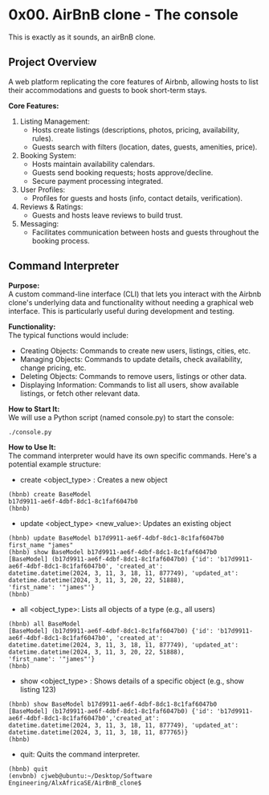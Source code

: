 # 0x00. AirBnB clone - The console  
This is exactly as it sounds, an airBnB clone.

## Project Overview 
A web platform replicating the core features of Airbnb, allowing hosts to list their accommodations and guests to
book short-term stays.

**Core Features:**  
1. Listing Management:
   + Hosts create listings (descriptions, photos, pricing, availability, rules).
   + Guests search with filters (location, dates, guests, amenities, price).
2. Booking System:
   + Hosts maintain availability calendars.
   + Guests send booking requests; hosts approve/decline.
   + Secure payment processing integrated.
3. User Profiles:
   + Profiles for guests and hosts (info, contact details, verification).
4. Reviews & Ratings:
   + Guests and hosts leave reviews to build trust.
5. Messaging:
   + Facilitates communication between hosts and guests throughout the booking process.

## Command Interpreter
**Purpose:**  
A custom command-line interface (CLI) that lets you interact with the Airbnb clone's underlying data and functionality 
without needing a graphical web interface. This is particularly useful during development and testing.

**Functionality:**  
The typical functions would include:  
+ Creating Objects: Commands to create new users, listings, cities, etc.
+ Managing Objects: Commands to update details, check availability, change pricing, etc.
+ Deleting Objects: Commands to remove users, listings or other data.
+ Displaying Information: Commands to list all users, show available listings, or fetch other relevant data.

**How to Start It:**  
We will use a Python script (named console.py) to start the console:
```
./console.py
```

**How to Use It:**    
The command interpreter would have its own specific commands. Here's a potential example structure:
+ create <object_type> <attributes>: Creates a new object
```
(hbnb) create BaseModel
b17d9911-ae6f-4dbf-8dc1-8c1faf6047b0
(hbnb) 
```
+ update <object_type> <id> <attribute> <new_value>: Updates an existing object
```
(hbnb) update BaseModel b17d9911-ae6f-4dbf-8dc1-8c1faf6047b0 first_name "james"
(hbnb) show BaseModel b17d9911-ae6f-4dbf-8dc1-8c1faf6047b0
[BaseModel] (b17d9911-ae6f-4dbf-8dc1-8c1faf6047b0) {'id': 'b17d9911-ae6f-4dbf-8dc1-8c1faf6047b0', 'created_at':
datetime.datetime(2024, 3, 11, 3, 18, 11, 877749), 'updated_at': datetime.datetime(2024, 3, 11, 3, 20, 22, 51888),
'first_name': '"james"'}
(hbnb)
```
+ all <object_type>: Lists all objects of a type (e.g., all users)
```
(hbnb) all BaseModel
[BaseModel] (b17d9911-ae6f-4dbf-8dc1-8c1faf6047b0) {'id': 'b17d9911-ae6f-4dbf-8dc1-8c1faf6047b0', 'created_at':
datetime.datetime(2024, 3, 11, 3, 18, 11, 877749), 'updated_at': datetime.datetime(2024, 3, 11, 3, 20, 22, 51888),
'first_name': '"james"'}
(hbnb) 

```
+ show <object_type> <id>: Shows details of a specific object (e.g., show listing 123)
```
(hbnb) show BaseModel b17d9911-ae6f-4dbf-8dc1-8c1faf6047b0
[BaseModel] (b17d9911-ae6f-4dbf-8dc1-8c1faf6047b0) {'id': 'b17d9911-ae6f-4dbf-8dc1-8c1faf6047b0','created_at':
datetime.datetime(2024, 3, 11, 3, 18, 11, 877749), 'updated_at': datetime.datetime(2024, 3, 11, 3, 18, 11, 877765)}
(hbnb) 
```
+ quit: Quits the command interpreter.
```
(hbnb) quit
(envbnb) cjweb@ubuntu:~/Desktop/Software Engineering/AlxAfricaSE/AirBnB_clone$ 
```


